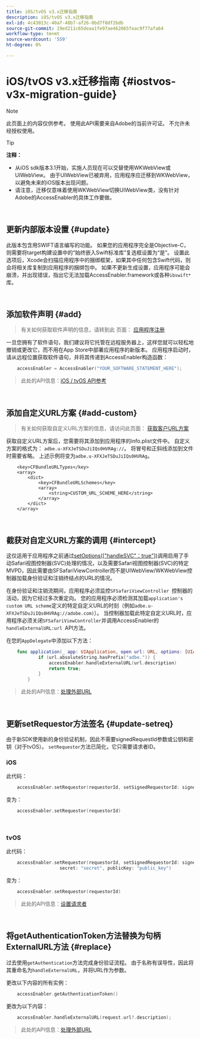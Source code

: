 ```yaml
---
title: iOS/tvOS v3.x迁移指南
description: iOS/tvOS v3.x迁移指南
exl-id: 4c43013c-40af-48b7-af26-0bd7f8df2bdb
source-git-commit: 19ed211c65deaa1fe97ae462065feac9f77afa64
workflow-type: tm+mt
source-wordcount: '559'
ht-degree: 0%

---
```


# iOS/tvOS v3.x迁移指南 {#iostvos-v3x-migration-guide}

>[!NOTE]
>
>此页面上的内容仅供参考。 使用此API需要来自Adobe的当前许可证。 不允许未经授权使用。

>[!TIP]
> 
> **注释：**
>
> - 从iOS sdk版本3.1开始，实施人员现在可以交替使用WKWebView或UIWebView。 由于UIWebView已被弃用，应用程序应迁移到WKWebView，以避免未来的iOS版本出现问题。
> - 请注意，迁移仅意味着使用WKWebView切换UIWebView类，没有针对Adobe的AccessEnabler的具体工作要做。

</br>

## 更新内部版本设置 {#update}

此版本包含用SWIFT语言编写的功能。 如果您的应用程序完全是Objective-C，则需要将target构建设置中的“始终嵌入Swift标准库”复选框设置为“是”。 设置此选项后，Xcode会扫描应用程序中的捆绑框架，如果其中任何包含Swift代码，则会将相关库复制到应用程序的捆绑包中。 如果不更新生成设置，应用程序可能会崩溃，并出现错误，指出它无法加载AccessEnabler.framework或各种`ibswift*`库。

</br>

## 添加软件声明 {#add}

> 有关如何获取软件声明的信息，请转到此
> 页面：
> [应用程序注册](/help/authentication/iostvos-application-registration.md)

一旦您拥有了软件语句，我们建议将它托管在远程服务器上，这样您就可以轻松地撤销或更改它，而不用在App Store中部署应用程序的新版本。 应用程序启动时，请从远程位置获取软件语句，并将其传递到AccessEnabler构造函数：

```swift
    accessEnabler = AccessEnabler("YOUR_SOFTWARE_STATEMENT_HERE");
```

> 此处的API信息：[iOS / tvOS API参考](/help/authentication/iostvos-sdk-api-reference.md)

</br>

## 添加自定义URL方案 {#add-custom}

> 有关如何获取自定义URL方案的信息，请访问此页面： [获取客户URL方案](/help/authentication/iostvos-application-registration.md)

获取自定义URL方案后，您需要将其添加到应用程序的info.plist文件中。 自定义方案的格式为： `adbe.u-XFXJeTSDuJiIQs0HVRAg://`。 将冒号和正斜线添加到文件时需要省略。 上述示例将变为`adbe.u-XFXJeTSDuJiIQs0HVRAg`。

```plist
    <key>CFBundleURLTypes</key>
    <array>
        <dict>
            <key>CFBundleURLSchemes</key>
            <array>
                <string>CUSTOM_URL_SCHEME_HERE</string>
            </array>
        </dict>
    </array>
```

</br>

## 截获对自定义URL方案的调用 {#intercept}

这仅适用于应用程序之前通过[setOptions(\[&quot;handleSVC&quot;：true&quot;\])](/help/authentication/iostvos-sdk-api-reference.md)调用启用了手动Safari视图控制器(SVC)处理的情况，以及需要Safari视图控制器(SVC)的特定MVPD，因此需要由SFSafariViewController而不是UIWebView/WKWebView控制器加载身份验证和注销终结点的URL的情况。

在身份验证和注销流期间，应用程序必须监控`SFSafariViewController `控制器的活动，因为它经过多次重定向。 您的应用程序必须检测其加载`application's custom URL scheme`定义的特定自定义URL的时刻（例如`adbe.u-XFXJeTSDuJiIQs0HVRAg://adobe.com)`）。 当控制器加载此特定自定义URL时，应用程序必须关闭`SFSafariViewController`并调用AccessEnabler的`handleExternalURL:url `API方法。

在您的`AppDelegate`中添加以下方法：

```swift
    func application(_ app: UIApplication, open url: URL, options: [UIApplicationOpenURLOptionsKey: Any]) -> Bool {
            if (url.absoluteString.hasPrefix("adbe.")) {
                accessEnabler.handleExternalURL(url.description)
                return true;
            } 
        }
```

> 此处的API信息：[处理外部URL](/help/authentication/iostvos-sdk-api-reference.md)

</br>

## 更新setRequestor方法签名 {#update-setreq}

由于新SDK使用新的身份验证机制，因此不需要signedRequestId参数或公钥和密钥（对于tvOS）。 `setRequestor`方法已简化，它只需要请求者ID。

### iOS

此代码：

```swift
    accessEnabler.setRequestor(requestorId, setSignedRequestorId: signedRequestorId)
```

变为：

```swift
    accessEnabler.setRequestor(requestorId)
```

</br>

### tvOS

此代码：

```swift
    accessEnabler.setRequestor(requestorId, setSignedRequestorId: signedRequestorId,
                    secret: "secret", publicKey: "public_key")
```

变为：

```swift
    accessEnabler.setRequestor(requestorId)
```

> 此处的API信息：[设置请求者](/help/authentication/iostvos-sdk-api-reference.md)

</br>

## 将getAuthenticationToken方法替换为句柄ExternalURL方法 {#replace}

过去使用`getAuthentication`方法完成身份验证流程。 由于名称有误导性，因此将其重命名为`handleExternalURL`，并将URL作为参数。

更改以下内容的所有实例：

```swift
    accessEnabler.getAuthenticationToken()
```

更改为以下内容：

```swift
    accessEnabler.handleExternalURL(request.url?.description);
```

> 此处的API信息：[处理外部URL](/help/authentication/iostvos-sdk-api-reference.md)
